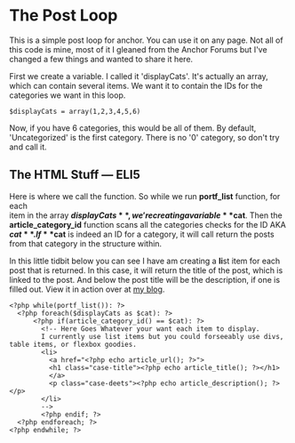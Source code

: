 The Post Loop
================

This is a simple post loop for anchor. You can use it on any page. Not all of this code is mine, most of it I gleaned from the Anchor Forums but I've changed a few things and wanted to share it here.

First we create a variable. I called it 'displayCats'. It's actually an array, which can contain several items. We want it to contain the IDs for the categories we want in this loop.

	$displayCats = array(1,2,3,4,5,6)

Now, if you have 6 categories, this would be all of them. By default, 'Uncategorized' is the first category. There is no '0' category, so don't try and call it.

## The HTML Stuff — ELI5
Here is where we call the function. So while we run **portf_list** function, for each  
item in the array **$displayCats**, we're creating a variable **$cat**. Then the **article_category_id** function scans all the categories checks for the ID AKA **$cat**. If **$cat** is indeed an ID for a category, it will call return the posts from that category in the structure within. 

In this little tidbit below you can see I have am creating a **li**st item for each post that is returned. In this case, it will return the title of the post, which is linked to the post. And below the post title will be the description, if one is filled out. View it in action over at [my blog](http://coletownsend.com/posts).

	<?php while(portf_list()): ?>
      <?php foreach($displayCats as $cat): ?>
          <?php if(article_category_id() == $cat): ?>
            <!-- Here Goes Whatever your want each item to display. 
            I currently use list items but you could forseeably use divs, table items, or flexbox goodies.
            <li>
              <a href="<?php echo article_url(); ?>">
              <h1 class="case-title"><?php echo article_title(); ?></h1>
              </a>
              <p class="case-deets"><?php echo article_description(); ?></p>
            </li>
            -->
            <?php endif; ?>
      <?php endforeach; ?>
	<?php endwhile; ?>
